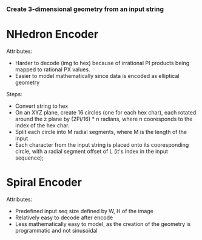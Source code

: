 ### Create 3-dimensional geometry from an input string


# NHedron Encoder

Attributes:  
 - Harder to decode (img to hex) because of irrational PI products being mapped to rational PX values.
 - Easier to model mathematically since data is encoded as elliptical geometry

Steps:
 - Convert string to hex
 - On an XYZ plane, create 16 circles (one for each hex char), each rotated around the z plane by (2Pi/16) * n radians, where n cooresponds to the index of the hex char.
 - Split each circle into M radial segments, where M is the length of the input
 - Each character from the input string is placed onto its cooresponding circle, with a radial segment offset of L (it's index in the input sequence);

# Spiral Encoder

Attributes:
 - Predefined input seq size defined by W, H of the image
 - Relatively easy to decode after encode
 - Less mathematically easy to model, as the creation of the geometry is programmatic and not sinusoidal
 